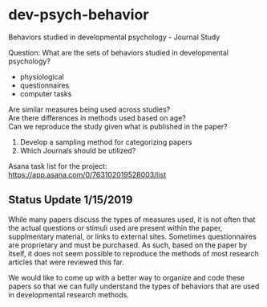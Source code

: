 # dev-psych-behavior
Behaviors studied in developmental psychology - Journal Study


Question: What are the sets of behaviors studied in developmental psychology?  
- physiological  
- questionnaires  
- computer tasks   

Are similar measures being used across studies?  
Are there differences in methods used based on age?  
Can we reproduce the study given what is published in the paper?  


1. Develop a sampling method for categorizing papers
2. Which Journals should be utilized?

Asana task list for the project:
https://app.asana.com/0/763102019528003/list


## Status Update 1/15/2019  

While many papers discuss the types of measures used, it is not often that the actual questions or stimuli used are present within the paper, supplmentary material, or links to external sites. Sometimes questionnaires are proprietary and must be purchased. As such, based on the paper by itself, it does not seem possible to reproduce the methods of most research articles that were reviewed this far.  

We would like to come up with a better way to organize and code these papers so that we can fully understand the types of behaviors that are used in developmental research methods.